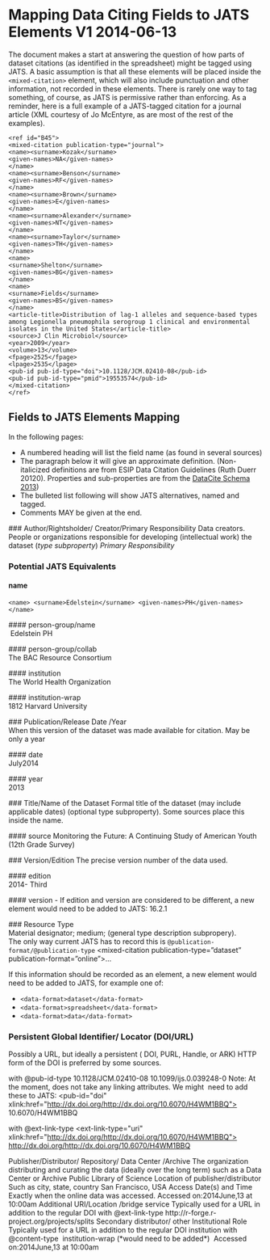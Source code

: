 # Mapping Data Citing Fields to JATS Elements  V1 2014-06-13

The document makes a start at answering the question of how parts of dataset citations  (as identified in the spreadsheet) might be tagged using JATS. 
A basic assumption is that all these elements will be placed inside the `<mixed-citation>` element, which will also include punctuation and other information, not recorded in these elements. There is rarely one way to tag something, of course, as JATS is permissive rather than enforcing.
As a reminder, here is a full example of a JATS-tagged citation for a journal article (XML courtesy of Jo McEntyre, as are most of the rest of the examples).


	<ref id="B45">
	<mixed-citation publication-type="journal">
	<name><surname>Kozak</surname>
	<given-names>NA</given-names>
	</name>
	<name><surname>Benson</surname>
	<given-names>RF</given-names>
	</name>
	<name><surname>Brown</surname>
	<given-names>E</given-names>
	</name>
	<name><surname>Alexander</surname>
	<given-names>NT</given-names>
	</name>
	<name><surname>Taylor</surname>
	<given-names>TH</given-names>
	</name>
	<name>
	<surname>Shelton</surname>
	<given-names>BG</given-names>
	</name>
	<name>
	<surname>Fields</surname>
	<given-names>BS</given-names>
	</name>
	<article-title>Distribution of lag-1 alleles and sequence-based types among Legionella pneumophila serogroup 1 clinical and environmental isolates in the United States</article-title>
	<source>J Clin Microbiol</source>
	<year>2009</year>
	<volume>13</volume>
	<fpage>2525</fpage>
	<lpage>2535</lpage>
	<pub-id pub-id-type="doi">10.1128/JCM.02410-08</pub-id>
	<pub-id pub-id-type="pmid">19553574</pub-id>
	</mixed-citation>
	</ref>

## Fields to JATS Elements Mapping

In the following pages: 
- A numbered heading will list the field name (as found in several sources)  
- The paragraph below it will give an approximate definition. (Non-italicized definitions are from ESIP Data Citation Guidelines (Ruth Duerr 20120). Properties and sub-properties are from the [DataCite Schema 2013](http://schema.datacite.org/meta/kernel-3/index.html))  
- The bulleted list following will show JATS alternatives, named and tagged.   
- Comments MAY be given at the end.  

### Author/Rightsholder/ Creator/Primary Responsibility
Data creators. People or organizations responsible for developing (intellectual work) the dataset (_type subproperty_) _Primary Responsibility_

### Potential JATS Equivalents  
#### name  
	<name> <surname>Edelstein</surname> <given-names>PH</given-names> </name>
	

#### person-group/name  
	<person-group person-group-type=”author”>
	<name> <surname>Edelstein</surname> <given-names>PH</given-names> </name>

#### person-group/collab  
	<person-group person-group-type=”author”>
	<collab collab-type=”compilers”>The BAC Resource Consortium</collab> </person-group>  

#### institution  
	<institution>The World Health Organization</institution>  

#### institution-wrap  
	<institution-wrap>
	<institution-id institution-id-type="Ringgold">1812</institution-id> <institution content-type="university">
	Harvard University</institution>
	</institution-wrap>

### Publication/Release Date /Year  
When this version of the dataset was made available for citation. May be only a year

#### date  
	<date iso-8601-date=”2014-07”>
	<month>July</month><year>2014</year>
	</date>

#### year  
	<year iso-8601-date=”2014-07”>2013</year>

### Title/Name of the Dataset
Formal title  of the dataset (may include applicable dates) (optional type subproperty). Some sources place this inside the name.

#### source
	<source>Monitoring the Future: A Continuing Study of American Youth (12th Grade Survey)</source>  

### Version/Edition
The precise version number of the data used.

#### edition  
	<edition>2014- Third</edition>

#### version - If edition and version are considered to be different, a new element would need to be added to JATS:
	<version>16.2.1</version>

### Resource Type  
Material designator; medium; (general type description subpropery).  
The only way current JATS has to record this is `@publication-format/@publication-type`
	<mixed-citation publication-type=”dataset”    publication-format=”online”>...

If this information should be recorded as an element, a new element would need to be added to JATS, for example one of:

- `<data-format>dataset</data-format>`
- `<data-format>spreadsheet</data-format>`
- `<data-format>data</data-format>`

### Persistent Global Identifier/ Locator (DOI/URL)
Possibly a URL, but ideally a persistent ( DOI, PURL, Handle, or ARK) HTTP form of the DOI is preferred by some sources.

<pub-id> with @pub-id-type
<pub-id pub-id-type="doi">10.1128/JCM.02410-08</pub-id>
<pub-id pub-id-type="doi">10.1099/ijs.0.039248-0</pub-id>
	Note: At the moment, <pub-id> does not take any linking attributes. We might 	need to add these to JATS:
<pub-id="doi" xlink:href="http://dx.doi.org/http://dx.doi.org/10.6070/H4WM1BBQ">
10.6070/H4WM1BBQ</doi>

<ext-link> with @ext-link-type
<ext-link-type="uri" xlink:href="http://dx.doi.org/http://dx.doi.org/10.6070/H4WM1BBQ">
http://dx.doi.org/http://dx.doi.org/10.6070/H4WM1BBQ</ext-link>

<uri>
<uri xlink:href="http://www.biomedcentral.com/1471-2180/13/198"</uri>
Publisher/Distributor/ Repository/ Data Center /Archive
The organization distributing and curating the data (ideally over the long term) such as a Data Center or Archive
<publisher-name>
<publisher-name>Public Library of Science</publisher-name>
Location of publisher/distributor
Such as city, state, country
<publisher-loc>
<publisher-loc>San Francisco, USA</publisher-loc>
Access Date(s) and Time
Exactly when the online data was accessed.
<date-in-citation>
<date-in-citation iso-8601-date=”2014-06-13:10:00”>
Accessed on:<year>2014</year, <month>June</month>,<day>13</day> at 10:00am</date-in-citation>
Additional URI/Location /bridge service
Typically used for a URL in addition to the regular DOI
<ext-link> with @ext-link-type
<ext-link ext-link-type="uri" xlink:href="http://
r-forge.r-project.org/projects/splits">
http://r-forge.r-project.org/projects/splits</ext-link>

<uri>
<uri xlink:href="http://www.biomedcentral.com/1471-2180/13/198"</uri>
 Secondary distributor/ other Institutional Role
Typically used for a URL in addition to the regular DOI
     institution with @content-type      institution-wrap (*would need to be added*) 
<date-in-citation iso-8601-date=”2014-06-13:10:00”>
Accessed on:<year>2014</year, <month>June</month>,<day>13</day> at 10:00am</date-in-citation>
